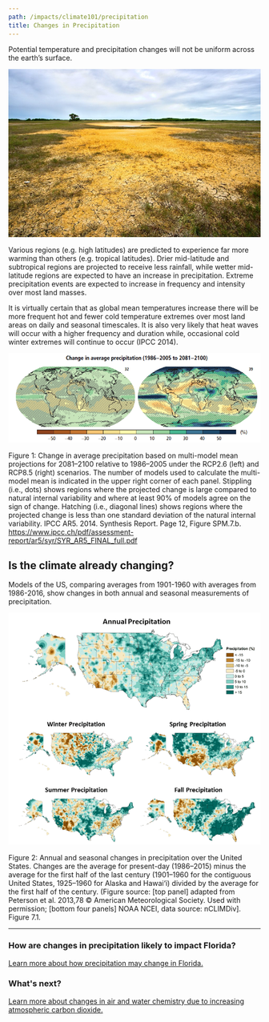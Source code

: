 ```yaml
---
path: /impacts/climate101/precipitation
title: Changes in Precipitation
---
```


<content-header icon="precipitation_change" title="Climate 101: Changes in Precipitation"></content-header>

Potential temperature and precipitation changes will not be uniform across the earth’s surface.

<!-- https://www.flickr.com/photos/bigcypressnps/33293376003/ -->

![Big Cypress National Preserve](33293376003_583aee37cb_k.jpg 'Big Cypress National Preserve. Photo: NPS.')

Various regions (e.g. high latitudes) are predicted to experience far more warming than others (e.g. tropical latitudes). Drier mid-latitude and subtropical regions are projected to receive less rainfall, while wetter mid-latitude regions are expected to have an increase in precipitation. Extreme precipitation events are expected to increase in frequency and intensity over most land masses.

It is virtually certain that as global mean temperatures increase there will be more frequent hot and fewer cold temperature extremes over most land areas on daily and seasonal timescales. It is also very likely that heat waves will occur with a higher frequency and duration while, occasional cold winter extremes will continue to occur (IPCC 2014).

![Change in precipitation chart](global-precipitation-chart.png)

<figcaption>
Figure 1: Change in average precipitation based on multi-model mean projections for
2081–2100 relative to 1986–2005 under the RCP2.6 (left) and RCP8.5 (right) scenarios. The number of models used to calculate the multi-model mean is indicated in the upper right corner of each panel. Stippling (i.e., dots) shows regions where the projected change is large compared to natural internal variability and where at least 90% of models agree on the sign of change. Hatching (i.e., diagonal lines) shows regions where the projected change is less than one standard deviation of the natural internal variability.
IPCC AR5. 2014. Synthesis Report. Page 12, Figure SPM.7.b.
<a href="https://www.ipcc.ch/pdf/assessment-report/ar5/syr/SYR_AR5_FINAL_full.pdf"  target="_blank" rel="noopener noreferrer">https://www.ipcc.ch/pdf/assessment-report/ar5/syr/SYR_AR5_FINAL_full.pdf</a>
</figcaption>

## Is the climate already changing?

Models of the US, comparing averages from 1901-1960 with averages from 1986-2016, show changes in both annual and seasonal measurements of precipitation.

![Precipitation chart](precipitation-chart.png)

<figcaption>
Figure 2: Annual and seasonal changes in precipitation over the United States. Changes are the average for present-day (1986–2015) minus the average for the first half of the last century (1901–1960 for the contiguous United States, 1925–1960 for Alaska and Hawai‘i) divided by the average for the first half of the century. (Figure source: [top panel] adapted from Peterson et al. 2013,78 © American Meteorological Society. Used with permission; [bottom four panels] NOAA NCEI, data source: nCLIMDiv].  Figure 7.1.
</figcaption>

<hr class="divider" />

### How are changes in precipitation likely to impact Florida?

[Learn more about how precipitation may change in Florida.](/impacts/florida/precipitation)

### What's next?

[Learn more about changes in air and water chemistry due to increasing atmospheric carbon dioxide.](/impacts/climate101/co2)
